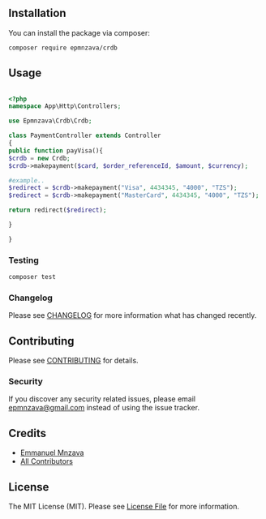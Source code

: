 ## Installation

You can install the package via composer:

```bash
composer require epmnzava/crdb
```

## Usage

```php

<?php
namespace App\Http\Controllers;

use Epmnzava\Crdb\Crdb;

class PaymentController extends Controller
{
public function payVisa(){
$crdb = new Crdb;
$crdb->makepayment($card, $order_referenceId, $amount, $currency);

#example..
$redirect = $crdb->makepayment("Visa", 4434345, "4000", "TZS");
$redirect = $crdb->makepayment("MasterCard", 4434345, "4000", "TZS");

return redirect($redirect);

}

}
```

### Testing

```bash
composer test
```

### Changelog

Please see [CHANGELOG](CHANGELOG.md) for more information what has changed recently.

## Contributing

Please see [CONTRIBUTING](CONTRIBUTING.md) for details.

### Security

If you discover any security related issues, please email epmnzava@gmail.com instead of using the issue tracker.

## Credits

- [Emmanuel Mnzava](https://github.com/dbrax)
- [All Contributors](../../contributors)

## License

The MIT License (MIT). Please see [License File](LICENSE.md) for more information.
